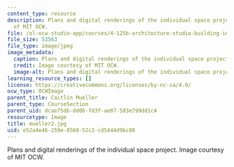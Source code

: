 ```yaml
---
content_type: resource
description: Plans and digital renderings of the individual space project. Image courtesy
  of MIT OCW.
file: /ol-ocw-studio-app/courses/4-125b-architecture-studio-building-in-landscapes-fall-2005/e52a4e46259e856052c2cd5444d9bc08_mueller2.jpg
file_size: 53563
file_type: image/jpeg
image_metadata:
  caption: Plans and digital renderings of the individual space project.
  credit: Image courtesy of MIT OCW.
  image-alt: Plans and digital renderings of the individual space project.
learning_resource_types: []
license: https://creativecommons.org/licenses/by-nc-sa/4.0/
ocw_type: OCWImage
parent_title: Caitlin Mueller
parent_type: CourseSection
parent_uid: dcae75db-dd0b-fd3f-ae07-583e799dd1c4
resourcetype: Image
title: mueller2.jpg
uid: e52a4e46-259e-8560-52c2-cd5444d9bc08
---
```

Plans and digital renderings of the individual space project. Image courtesy of MIT OCW.